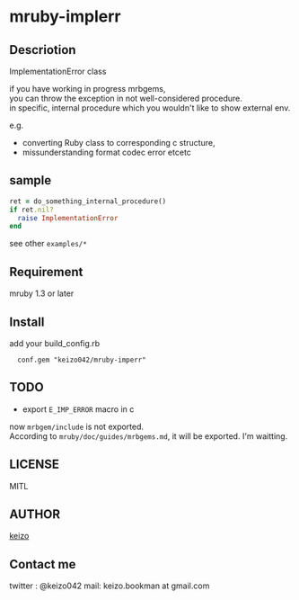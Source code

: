 mruby-implerr
====


## Descriotion
ImplementationError class

if you have working in progress mrbgems,  
you can throw the exception in not well-considered procedure.  
in specific, internal procedure which you wouldn't like to show external env.  

e.g.   
- converting Ruby class to corresponding c structure,
- missunderstanding format codec error
etcetc



## sample

```ruby
ret = do_something_internal_procedure()
if ret.nil?
  raise ImplementationError
end
```

see other `examples/*`

## Requirement
mruby 1.3 or later

## Install

add your build_config.rb

```
  conf.gem "keizo042/mruby-imperr"
```

## TODO

- export `E_IMP_ERROR` macro in c 

now `mrbgem/include` is not exported.  
According to  `mruby/doc/guides/mrbgems.md`,
it will be exported. I'm waitting.  

## LICENSE
MITL

## AUTHOR

[keizo](https://github.com/keizo042)


## Contact me
twitter : @keizo042
mail: keizo.bookman at gmail.com  
